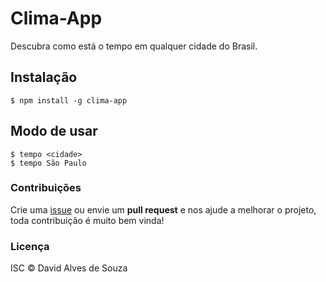 # Clima-App

Descubra como está o tempo em qualquer cidade do Brasil.

## Instalação

```shell
$ npm install -g clima-app
```

## Modo de usar

```shell
$ tempo <cidade>
$ tempo São Paulo
```

### Contribuições

Crie uma [issue](https://github.com/davidalves1/clima-app/issues/new) ou envie um **pull request** e nos ajude a melhorar o projeto, toda contribuição é muito bem vinda!

### Licença

ISC © David Alves de Souza